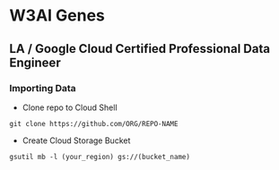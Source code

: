 # W3AI Genes 

## LA / Google Cloud Certified Professional Data Engineer

### Importing Data

- Clone repo to Cloud Shell
```
git clone https://github.com/ORG/REPO-NAME
```
- Create Cloud Storage Bucket

```gsutil mb -l (your_region) gs://(bucket_name)```

